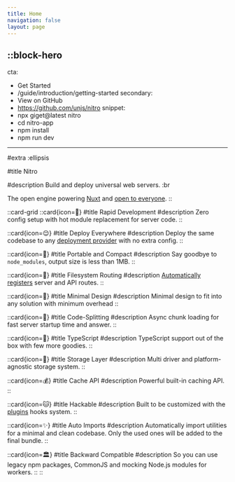 ```yaml
---
title: Home
navigation: false
layout: page
---
```



::block-hero
---
cta:
  - Get Started
  - /guide/introduction/getting-started
secondary:
  - View on GitHub
  - https://github.com/unjs/nitro
snippet:
  - npx giget@latest nitro
  - cd nitro-app
  - npm install
  - npm run dev
---

#extra
:ellipsis

#title
Nitro

#description
Build and deploy universal web servers. :br

The open engine powering [Nuxt](https://nuxt.com) and [open to everyone](https://github.com/unjs/nitro/discussions/1015).
::

::card-grid
  ::card{icon=🐇}
  #title
  Rapid Development
  #description
  Zero config setup with hot module replacement for server code.
  ::

  ::card{icon=😌}
  #title
  Deploy Everywhere
  #description
  Deploy the same codebase to any [deployment provider](/deploy) with no extra config.
  ::

  ::card{icon=💼}
  #title
  Portable and Compact
  #description
  Say goodbye to `node_modules`, output size is less than 1MB.
  ::

  ::card{icon=📁}
  #title
  Filesystem Routing
  #description
  [Automatically registers](/guide/introduction/routing) server and API routes.
  ::

  ::card{icon=🤏}
  #title
  Minimal Design
  #description
  Minimal design to fit into any solution with minimum overhead
  ::

  ::card{icon=🚀}
  #title
  Code-Splitting
  #description
  Async chunk loading for fast server startup time and answer.
  ::

  ::card{icon=👕}
  #title
  TypeScript
  #description
  TypeScript support out of the box with few more goodies.
  ::

  ::card{icon=💾}
  #title
  Storage Layer
  #description
  Multi driver and platform-agnostic storage system.
  ::

  ::card{icon=💰}
  #title
  Cache API
  #description
  Powerful built-in caching API.
  ::

  ::card{icon=🐱}
  #title
  Hackable
  #description
  Built to be customized with the [plugins](/guide/advanced/plugins) hooks system.
  ::

  ::card{icon=✨}
  #title
  Auto Imports
  #description
  Automatically import utilities for a minimal and clean codebase. Only the used ones will be added to the final bundle.
  ::

  ::card{icon=🏛️}
  #title
  Backward Compatible
  #description
  So you can use legacy npm packages, CommonJS and mocking Node.js modules for workers.
  ::
::
